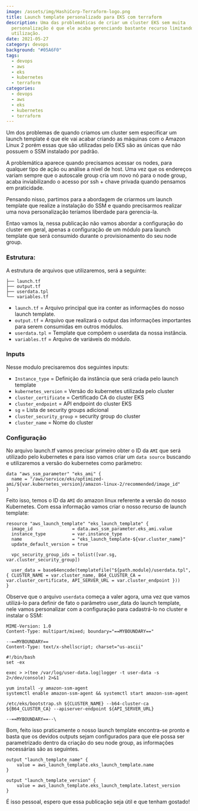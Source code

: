 ```yaml
---
image: /assets/img/HashiCorp-Terraform-logo.png
title: Launch template personalizado para EKS com terraform
description: Uma das problemáticas de criar um cluster EKS sem muita
  personalização é que ele acaba gerenciando bastante recurso limitando a sua
  utilização.
date: 2021-05-27
category: devops
background: "#05A6F0"
tags:
  - devops
  - aws
  - eks
  - kubernetes
  - terraform
categories:
  - devops
  - aws
  - eks
  - kubernetes
  - terraform
---
```

Um dos problemas de quando criamos um cluster sem especificar um launch template é que ele vai acabar criando as máquinas com o Amazon Linux 2 porém essas que são utilizadas pelo EKS são as únicas que não possuem o SSM instalado por padrão.

A problemática aparece quando precisamos acessar os nodes, para qualquer tipo de ação ou análise a nível de host. Uma vez que os endereços variam sempre que o autoscale group cria um novo nó para o node group, acaba inviabilizando o acesso por ssh + chave privada quando pensamos em praticidade.

Pensando nisso, partimos para a abordagem de criarmos um launch template que realize a instalação do SSM e quando precisarmos realizar uma nova personalização teríamos liberdade para gerencia-la. 

Entao vamos la, nessa publicação não vamos abordar a configuração do cluster em geral, apenas a configuração de um módulo para launch template que será consumido durante o provisionamento do seu node group.

### Estrutura:

A estrutura de arquivos que utilizaremos, será a seguinte:

```
├── launch.tf
├── output.tf
├── userdata.tpl
└── variables.tf
```

* `launch.tf` = Arquivo principal que ira conter as informações do nosso launch template.
* `output.tf` = Arquivo que realizará o output das informações importantes para serem consumidas em outros módulos.
* `userdata.tpl` = Template que compõem o userdata da nossa instância.
* `variables.tf` = Arquivo de variáveis do módulo.

### Inputs
Nesse modulo precisaremos dos seguintes inputs:

* `Instance_type` = Definição da instância que será criada pelo launch template
* `kubernetes_version` = Versão do kubernetes utilizada pelo cluster
* `cluster_certificate` = Certificado CA do cluster EKS
* `cluster_endpoint` = API endpoint do cluster EKS
* `sg` = Lista de security groups adicional
* `cluster_security_group` = security group do cluster
* `cluster_name` = Nome do cluster
 
### Configuração

No arquivo launch.tf vamos precisar primeiro obter o ID da `AMI` que será utilizado pelo kubernetes e para isso vamos criar um `data source` buscando e utilizaremos a versão do kubernetes como parâmetro:

```
data "aws_ssm_parameter" "eks_ami" {
  name = "/aws/service/eks/optimized-ami/${var.kubernetes_version}/amazon-linux-2/recommended/image_id"
}
```

Feito isso, temos o ID da `AMI` do amazon linux referente a versão do nosso Kubernetes. Com essa informação vamos criar o nosso recurso de launch template:

```
resource "aws_launch_template" "eks_launch_template" {
  image_id               = data.aws_ssm_parameter.eks_ami.value
  instance_type          = var.instance_type
  name                   = "eks_launch_template-${var.cluster_name}"
  update_default_version = true
  
  vpc_security_group_ids = tolist([var.sg, var.cluster_security_group])

  user_data = base64encode(templatefile("${path.module}/userdata.tpl", { CLUSTER_NAME = var.cluster_name, B64_CLUSTER_CA = var.cluster_certificate, API_SERVER_URL = var.cluster_endpoint }))
}
```

Observe que o arquivo `userdata` começa a valer agora, uma vez que vamos utilizá-lo para definir de fato o parâmetro user_data do launch template, nele vamos personalizar com a configuração para cadastrá-lo no cluster e instalar o SSM:

```
MIME-Version: 1.0
Content-Type: multipart/mixed; boundary="==MYBOUNDARY=="

--==MYBOUNDARY==
Content-Type: text/x-shellscript; charset="us-ascii"

#!/bin/bash
set -ex

exec > >(tee /var/log/user-data.log|logger -t user-data -s 2>/dev/console) 2>&1

yum install -y amazon-ssm-agent
systemctl enable amazon-ssm-agent && systemctl start amazon-ssm-agent

/etc/eks/bootstrap.sh ${CLUSTER_NAME} --b64-cluster-ca ${B64_CLUSTER_CA} --apiserver-endpoint ${API_SERVER_URL}

--==MYBOUNDARY==--\
```

Bom, feito isso praticamente o nosso launch template encontra-se pronto e basta que os devidos outputs sejam configurados para que ele possa ser parametrizado dentro da criação do seu node group, as informações necessárias são as seguintes.

```
output "launch_template_name" {
    value = aws_launch_template.eks_launch_template.name
}

output "launch_template_version" {
    value = aws_launch_template.eks_launch_template.latest_version
}
```

É isso pessoal, espero que essa publicação seja útil  e que tenham gostado!
